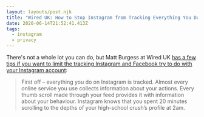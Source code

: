 ```yaml
---
layout: layouts/post.njk
title: "Wired UK: How to Stop Instagram from Tracking Everything You Do"
date: 2020-06-14T21:52:41.413Z
tags:
  - instagram
  - privacy
---
```

There's not a whole lot you can do, but Matt Burgess at Wired UK [has a few tips if you want to limit the tracking Instagram and Facebook try to do with your Instagram account](https://www.wired.co.uk/article/instagram-story-ads-privacy-delete):

> First off – everything you do on Instagram is tracked. Almost every online service you use collects information about your actions. Every thumb scroll made through your feed provides it with information about your behaviour. Instagram knows that you spent 20 minutes scrolling to the depths of your high-school crush’s profile at 2am.